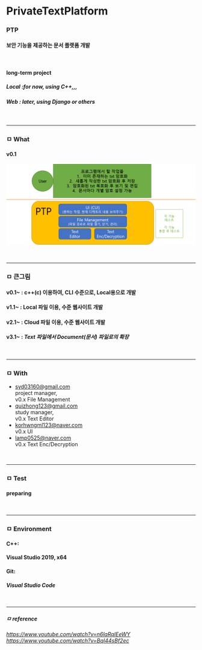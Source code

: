 # PrivateTextPlatform
### PTP
#### 보안 기능을 제공하는 문서 플랫폼 개발 
<br>

#### long-term project
##### Local :*for now, using C++,,,*
##### Web   : *later, using Django or others*
<br>
 
---

### ㅁ What
#### v0.1
![Screenshot](/imgs/v0_title.png)

<br>
    
---

### ㅁ 큰그림
#### v0.1~ : c++(c) 이용하여, CLI 수준으로, Local용으로 개발 
#### v1.1~ : Local 파일 이용, 수준 웹사이트 개발
#### v2.1~ : Cloud 파일 이용, 수준 웹사이트 개발  
#### v3.1~ : *Text 파일에서 Document(문서) 파일로의 확장*

<br>

---

### ㅁ With
- syd03160@gmail.com  
    project manager,  
    v0.x File Management
- quizhong123@gmail.com  
    study manager,  
    v0.x Text Editor
- korhwngml123@naver.com  
    v0.x UI
- lamp0525@naver.com  
    v0.x Text Enc/Decryption  


<br>

---

### ㅁ Test
#### preparing  

<br>

---

### ㅁ Environment
#### C++:
#### Visual Studio 2019, x64  
#### Git:
#### *Visual Studio Code*
<br>

---

##### ㅁ reference
*https://www.youtube.com/watch?v=n6laRqIEeWY*  
*https://www.youtube.com/watch?v=BqI44sBf2ec*



